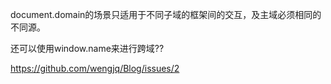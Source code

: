 document.domain的场景只适用于不同子域的框架间的交互，及主域必须相同的不同源。

还可以使用window.name来进行跨域??

https://github.com/wengjq/Blog/issues/2